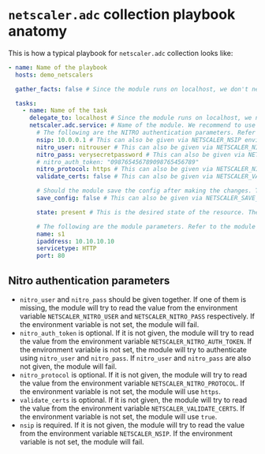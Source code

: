 # `netscaler.adc` collection playbook anatomy

This is how a typical playbook for `netscaler.adc` collection looks like:

```yaml
- name: Name of the playbook
  hosts: demo_netscalers

  gather_facts: false # Since the module runs on localhost, we don't need to gather facts

  tasks:
    - name: Name of the task
      delegate_to: localhost # Since the module runs on localhost, we need to delegate the task to localhost
      netscaler.adc.service: # Name of the module. We recommend to use the fully qualified name of the module
        # The following are the NITRO authentication parameters. Refer to the module documentation for the list of supported parameters.
        nsip: 10.0.0.1 # This can also be given via NETSCALER_NSIP environment variable
        nitro_user: nitrouser # This can also be given via NETSCALER_NITRO_USER environment variable
        nitro_pass: verysecretpassword # This can also be given via NETSCALER_NITRO_PASS environment variable
        # nitro_auth_token: "098765456789098765456789"
        nitro_protocol: https # This can also be given via NETSCALER_NITRO_PROTOCOL environment variable
        validate_certs: false # This can also be given via NETSCALER_VALIDATE_CERTS environment variable

        # Should the module save the config after making the changes. This is optional. Default is false.
        save_config: false # This can also be given via NETSCALER_SAVE_CONFIG environment variable

        state: present # This is the desired state of the resource. The module will make sure that the resource is in this state. Valid values are `present`, `absent`, `enabled`, `disabled`, `imported`, `created`. However, not all modules support all the states. Refer to the module documentation for the supported states.

        # The following are the module parameters. Refer to the module documentation for the list of supported parameters.
        name: s1
        ipaddress: 10.10.10.10
        servicetype: HTTP
        port: 80
```

## Nitro authentication parameters

- `nitro_user` and `nitro_pass` should be given together. If one of them is missing, the module will try to read the value from the environment variable `NETSCALER_NITRO_USER` and `NETSCALER_NITRO_PASS` respectively. If the environment variable is not set, the module will fail.
- `nitro_auth_token` is optional. If it is not given, the module will try to read the value from the environment variable `NETSCALER_NITRO_AUTH_TOKEN`. If the environment variable is not set, the module will try to authenticate using `nitro_user` and `nitro_pass`. If `nitro_user` and `nitro_pass` are also not given, the module will fail.
- `nitro_protocol` is optional. If it is not given, the module will try to read the value from the environment variable `NETSCALER_NITRO_PROTOCOL`. If the environment variable is not set, the module will use `https`.
- `validate_certs` is optional. If it is not given, the module will try to read the value from the environment variable `NETSCALER_VALIDATE_CERTS`. If the environment variable is not set, the module will use `true`.
- `nsip` is required. If it is not given, the module will try to read the value from the environment variable `NETSCALER_NSIP`. If the environment variable is not set, the module will fail.
